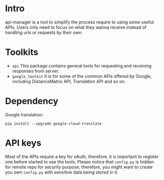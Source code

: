# Intro
api-manager is a tool to simplify the process require to using some useful APIs. Users only need to focus on what they wanna receive instead of handling urls or requests by their own.


# Toolkits
- `api`
  This package contains general tools for requesting and receiving responses from server.
- `google_toolkit`
  It is for some of the common APIs offered by Google, including DistanceMatrix API, Translation API and so on.


# Dependency
Google translation:
```
pip install --upgrade google-cloud-translate
```

# API keys
Most of the APIs require a key for oAuth, therefore, it is important to register one before started to use the tools. Please notice that `config.py` is hidden for remote repo for security purpose, therefore, you might want to create you own `config.py` with sensitive data being stored in it.
